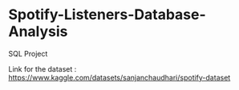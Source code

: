 # Spotify-Listeners-Database-Analysis
SQL Project

Link for the dataset : <link>https://www.kaggle.com/datasets/sanjanchaudhari/spotify-dataset</link>

